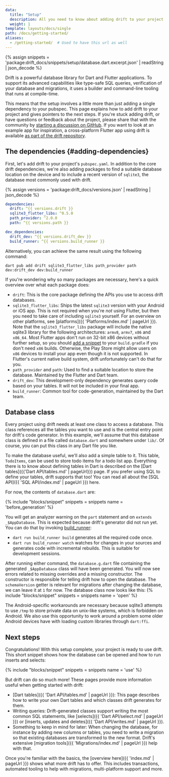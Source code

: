 ```yaml
---
data:
  title: "Setup"
  description: All you need to know about adding drift to your project.
  weight: 1
template: layouts/docs/single
path: /docs/getting-started/
aliases:
  - /getting-started/  # Used to have this url as well
---
```


{% assign snippets = 'package:drift_docs/snippets/setup/database.dart.excerpt.json' | readString | json_decode %}

Drift is a powerful database library for Dart and Flutter applications. To
support its advanced capabilities like type-safe SQL queries, verification of
your database and migrations, it uses a builder and command-line tooling that
runs at compile-time.

This means that the setup involves a little more than just adding a single
dependency to your pubspec. This page explains how to add drift to your project
and gives pointers to the next steps.
If you're stuck adding drift, or have questions or feedback about the project,
please share that with the community by [starting a discussion on GitHub](https://github.com/simolus3/drift/discussions).
If you want to look at an example app for inspiration, a cross-platform Flutter app using drift is available
[as part of the drift repository](https://github.com/simolus3/drift/tree/develop/examples/app).

## The dependencies {#adding-dependencies}

First, let's add drift to your project's `pubspec.yaml`.
In addition to the core drift dependencies, we're also adding packages to find a suitable database
location on the device and to include a recent version of `sqlite3`, the database most commonly
used with drift.

{% assign versions = 'package:drift_docs/versions.json' | readString | json_decode %}

```yaml
dependencies:
  drift: ^{{ versions.drift }}
  sqlite3_flutter_libs: ^0.5.0
  path_provider: ^2.0.0
  path: ^{{ versions.path }}

dev_dependencies:
  drift_dev: ^{{ versions.drift_dev }}
  build_runner: ^{{ versions.build_runner }}
```

Alternatively, you can achieve the same result using the following command:

```
dart pub add drift sqlite3_flutter_libs path_provider path dev:drift_dev dev:build_runner
```

If you're wondering why so many packages are necessary, here's a quick overview over what each package does:

- `drift`: This is the core package defining the APIs you use to access drift databases.
- `sqlite3_flutter_libs`: Ships the latest `sqlite3` version with your Android or iOS app. This is not required when you're _not_ using Flutter,
  but then you need to take care of including `sqlite3` yourself.
  For an overview on other platforms, see [platforms]({{ 'Platforms/index.md' | pageUrl }}).
  Note that the `sqlite3_flutter_libs` package will include the native sqlite3 library for the following
  architectures: `armv8`, `armv7`, `x86` and `x86_64`.
  Most Flutter apps don't run on 32-bit x86 devices without further setup, so you should
  [add a snippet](https://github.com/simolus3/sqlite3.dart/tree/main/sqlite3_flutter_libs#included-platforms)
  to your `build.gradle` if you don't need `x86` builds.
  Otherwise, the Play Store might allow users on `x86` devices to install your app even though it is not
  supported.
  In Flutter's current native build system, drift unfortunately can't do that for you.
- `path_provider` and `path`: Used to find a suitable location to store the database. Maintained by the Flutter and Dart team.
- `drift_dev`: This development-only dependency generates query code based on your tables. It will not be included in your final app.
- `build_runner`: Common tool for code-generation, maintained by the Dart team.

## Database class

Every project using drift needs at least one class to access a database. This class references all the
tables you want to use and is the central entry point for drift's code generator.
In this example, we'll assume that this database class is defined in a file called `database.dart` and
somewhere under `lib/`. Of course, you can put this class in any Dart file you like.

To make the database useful, we'll also add a simple table to it. This table, `TodoItems`, can be used
to store todo items for a todo list app.
Everything there is to know about defining tables in Dart is described on the [Dart tables]({{'Dart API/tables.md' | pageUrl}}) page.
If you prefer using SQL to define your tables, drift supports that too! You can read all about the [SQL API]({{ 'SQL API/index.md' | pageUrl }}) here.

For now, the contents of `database.dart` are:

{% include "blocks/snippet" snippets = snippets name = 'before_generation' %}

You will get an analyzer warning on the `part` statement and on `extends _$AppDatabase`. This is
expected because drift's generator did not run yet.
You can do that by invoking [build_runner](https://pub.dev/packages/build_runner):

 - `dart run build_runner build` generates all the required code once.
 - `dart run build_runner watch` watches for changes in your sources and generates code with
   incremental rebuilds. This is suitable for development sessions.

After running either command, the `database.g.dart` file containing the generated `_$AppDatabase`
class will have been generated.
You will now see errors related to missing overrides and a missing constructor. The constructor
is responsible for telling drift how to open the database. The `schemaVersion` getter is relevant
for migrations after changing the database, we can leave it at `1` for now. The database class
now looks like this:
<a name="open">
{% include "blocks/snippet" snippets = snippets name = 'open' %}

The Android-specific workarounds are necessary because sqlite3 attempts to use `/tmp` to store
private data on unix-like systems, which is forbidden on Android. We also use this opportunity
to work around a problem some older Android devices have with loading custom libraries through
`dart:ffi`.

## Next steps

Congratulations! With this setup complete, your project is ready to use drift.
This short snippet shows how the database can be opened and how to run inserts and selects:

{% include "blocks/snippet" snippets = snippets name = 'use' %}

But drift can do so much more! These pages provide more information useful when getting
started with drift:

- [Dart tables]({{ 'Dart API/tables.md' | pageUrl }}): This page describes how to write your own
  Dart tables and which classes drift generates for them.
- Writing queries: Drift-generated classes support writing the most common SQL statements, like
  [selects]({{ 'Dart API/select.md' | pageUrl }}) or [inserts, updates and deletes]({{ 'Dart API/writes.md' | pageUrl }}).
- Something to keep in mind for later: When changing the database, for instance by adding new columns
  or tables, you need to write a migration so that existing databases are transformed to the new
  format. Drift's extensive [migration tools]({{ 'Migrations/index.md' | pageUrl }}) help with that.

Once you're familiar with the basics, the [overview here]({{ 'index.md' | pageUrl }}) shows what
more drift has to offer.
This includes transactions, automated tooling to help with migrations, multi-platform support
and more.
